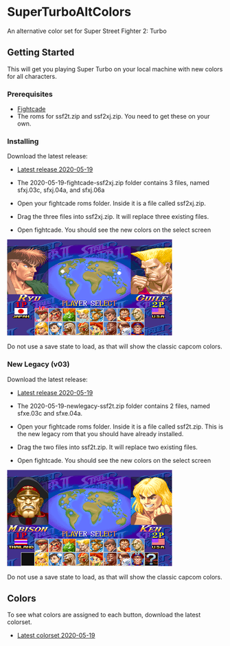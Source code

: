 # SuperTurboAltColors
An alternative color set for Super Street Fighter 2: Turbo

## Getting Started
This will get you playing Super Turbo on your local machine with new colors for all characters.

### Prerequisites
 * [Fightcade](http://www.fightcade.com/)
 * The roms for ssf2t.zip and ssf2xj.zip. You need to get these on your own.
 
### Installing
Download the latest release:
 * [Latest release 2020-05-19](roms/2020-05-19-fightcade-ssf2xj.zip?raw=true)
 
* The 2020-05-19-fightcade-ssf2xj.zip folder contains 3 files, named sfxj.03c, sfxj.04a, and sfxj.06a
* Open your fightcade roms folder. Inside it is a file called ssf2xj.zip.
* Drag the three files into ssf2xj.zip. It will replace three existing files.
* Open fightcade. You should see the new colors on the select screen

 ![character select](images/characterselect.png)

Do not use a save state to load, as that will show the classic capcom colors.
 
### New Legacy (v03)
Download the latest release:
 * [Latest release 2020-05-19](roms/NewLegacy/2020-05-19-newlegacy-ssf2t.zip?raw=true)
 
* The 2020-05-19-newlegacy-ssf2t.zip folder contains 2 files, named sfxe.03c and sfxe.04a.
* Open your fightcade roms folder. Inside it is a file called ssf2t.zip. This is the new legacy rom that you should have already installed.
* Drag the two files into ssf2t.zip. It will replace two existing files.
* Open fightcade. You should see the new colors on the select screen

 ![character select new legacy](images/characterselect_newlegacy.png)

Do not use a save state to load, as that will show the classic capcom colors.


## Colors
To see what colors are assigned to each button, download the latest colorset.
 * [Latest colorset  2020-05-19](colorsets/2020-05-19-colorset.zip?raw=true)

